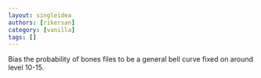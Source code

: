 ```yaml
---
layout: singleidea
authors: [rikersan]
category: [vanilla]
tags: []
---
```

Bias the probability of bones files to be a general bell curve fixed on around level 10-15.
